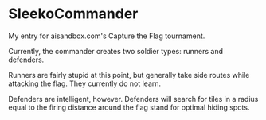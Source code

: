 SleekoCommander
===============

My entry for aisandbox.com's Capture the Flag tournament.

Currently, the commander creates two soldier types:  runners and defenders.

Runners are fairly stupid at this point, but generally take side routes while attacking the flag.  They currently do not learn.

Defenders are intelligent, however.  Defenders will search for tiles in a radius equal to the firing distance around the flag stand for optimal hiding spots.

